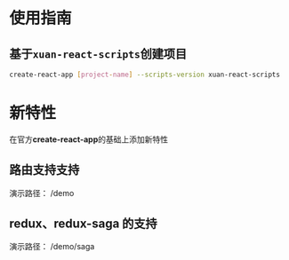 # 使用指南

## 基于`xuan-react-scripts`创建项目

```bash
create-react-app [project-name] --scripts-version xuan-react-scripts
```

# 新特性

在官方**create-react-app**的基础上添加新特性

## 路由支持支持

演示路径： /demo

## redux、redux-saga 的支持

演示路径： /demo/saga
